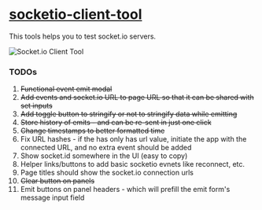 # [socketio-client-tool](http://amritb.github.io/socketio-client-tool/)
This tools helps you to test socket.io servers.

<img src="https://amritb.github.io/socketio-client-tool/screenshot.png" alt="Socket.io Client Tool"></img>

### TODOs
1. ~~Functional event emit modal~~
1. ~~Add events and socket.io URL to page URL so that it can be shared with set inputs~~
1. ~~Add toggle button to stringify or not to stringify data while emitting~~
1. ~~Store history of emits - and can be re-sent in just one click~~
1. ~~Change timestamps to better formatted time~~
1. Fix URL hashes - if the has only has url value, initiate the app with the connected URL, and no extra event should be added
1. Show socket.id somewhere in the UI (easy to copy)
1. Helper links/buttons to add basic socketio evnets like reconnect, etc.
1. Page titles should show the socket.io connection urls
1. ~~Clear button on panels~~
1. Emit buttons on panel headers - which will prefill the emit form's message input field
